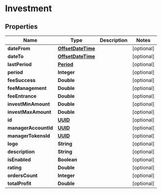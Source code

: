 
# Investment

## Properties
Name | Type | Description | Notes
------------ | ------------- | ------------- | -------------
**dateFrom** | [**OffsetDateTime**](OffsetDateTime.md) |  |  [optional]
**dateTo** | [**OffsetDateTime**](OffsetDateTime.md) |  |  [optional]
**lastPeriod** | [**Period**](Period.md) |  |  [optional]
**period** | **Integer** |  |  [optional]
**feeSuccess** | **Double** |  |  [optional]
**feeManagement** | **Double** |  |  [optional]
**feeEntrance** | **Double** |  |  [optional]
**investMinAmount** | **Double** |  |  [optional]
**investMaxAmount** | **Double** |  |  [optional]
**id** | [**UUID**](UUID.md) |  |  [optional]
**managerAccountId** | [**UUID**](UUID.md) |  |  [optional]
**managerTokensId** | [**UUID**](UUID.md) |  |  [optional]
**logo** | **String** |  |  [optional]
**description** | **String** |  |  [optional]
**isEnabled** | **Boolean** |  |  [optional]
**rating** | **Double** |  |  [optional]
**ordersCount** | **Integer** |  |  [optional]
**totalProfit** | **Double** |  |  [optional]



